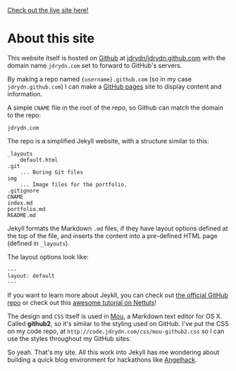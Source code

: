 <!--
---
layout: default
---
-->
[Check out the live site here!](http://jdrydn.com)

# About this site

This website itself is hosted on [Github](//github.com) at [jdrydn/jdrydn.github.com](//github.com/jdrydn/jdrydn.github.com) with the domain name `jdrydn.com` set to forward to GitHub's servers.

By making a repo named `{username}.github.com` (so in my case `jdrydn.github.com`) I can make a [GitHub pages](//help.github.com/categories/20/articles) site to display content and information.

A simple `CNAME` file in the root of the repo, so Github can match the domain to the repo:

	jdrydn.com

The repo is a simplified Jekyll website, with a structure similar to this:

	_layouts
		default.html
	.git
		... Boring Git files
	img
		... Image files for the portfolio.
	.gitignore
	CNAME
	index.md
	portfolio.md
	README.md

Jekyll formats the Markdown `.md` files, if they have layout options defined at the top of the file, and inserts the content into a pre-defined HTML page (defined in `_layouts`).

The layout options look like:

	---
	layout: default
	---

If you want to learn more about Jeykll, you can check out [the official GitHub repo](//github.com/mojombo/jekyll) or check out this [awesome tutorial on Nettuts](http://net.tutsplus.com/tutorials/other/building-static-sites-with-jekyll/)!

The design and `CSS` itself is used in [Mou](http://mouapp.com/), a Markdown text editor for OS X. Called **github2**, so it's similar to the styling used on GitHub. I've put the CSS on my code repo, at `http://code.jdrydn.com/css/mou-github2.css` so I can use the styles throughout my GitHub sites.

So yeah. That's my site. All this work into Jekyll has me wondering about building a quick blog environment for hackathons like [Angelhack](http://jdrydn.com/Angelhack2012).